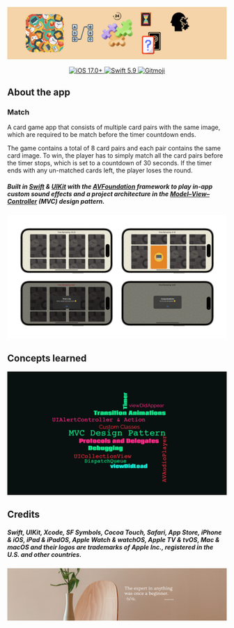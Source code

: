 ![Header Banner](DocAssets/HeaderBanner.png)

<p align="center">
    <a href="https://developer.apple.com/ios/">
        <img
            src="https://img.shields.io/badge/iOS-%2017.0+-000000"
            alt="iOS 17.0+"
        />
    </a>
    <a href="https://developer.apple.com/swift/">
        <img
            src="https://img.shields.io/badge/Swift-%205.9-FA7343"
            alt="Swift 5.9"
        />
    </a>
    <a href="https://gitmoji.dev">
        <img
            src="https://img.shields.io/badge/gitmoji-%20😜%20😍-FFDD67"
            alt="Gitmoji"
        />
    </a>
</p>

## About the app

### Match

A card game app that consists of multiple card pairs with the same image, which are required to be match before the timer countdown ends.

The game contains a total of 8 card pairs and each pair contains the same card image. To win, the player has to simply match all the card pairs before the timer stops, which is set to a countdown of 30 seconds. If the timer ends with any un-matched cards left, the player loses the round.

 ##### *Built in [Swift](https://developer.apple.com/swift/) & [UIKit](https://developer.apple.com/documentation/uikit) with the [AVFoundation](https://developer.apple.com/documentation/avfoundation/) framework to play in-app custom sound effects and a project architecture in the [Model–View–Controller](https://developer.apple.com/library/archive/documentation/General/Conceptual/DevPedia-CocoaCore/MVC.html#//apple_ref/doc/uid/TP40008195-CH32-SW1) (MVC) design pattern.*

<p align="center">
    <img src="DocAssets/AppScreenshots.png">
</p>

## Concepts learned

<p align="center">
    <img src="DocAssets/Match-Concepts.png">
</p>

## Credits

##### Swift, UIKit, Xcode, SF Symbols, Cocoa Touch, Safari, App Store, iPhone & iOS, iPad & iPadOS, Apple Watch & watchOS, Apple TV & tvOS, Mac & macOS and their logos are trademarks of Apple Inc., registered in the U.S. and other countries.

![Footer Banner](DocAssets/FooterBanner.png)